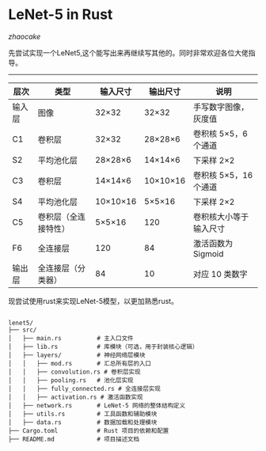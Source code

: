 # LeNet-5 in Rust

*zhaocake*

先尝试实现一个LeNet5,这个能写出来再继续写其他的。同时非常欢迎各位大佬指导。

---

| 层次 | 类型       | 输入尺寸       | 输出尺寸       | 说明                          |
|------|----------|--------------|--------------|------------------------------|
| 输入层 | 图像       | 32×32        | 32×32        | 手写数字图像，灰度值           |
| C1    | 卷积层     | 32×32        | 28×28×6      | 卷积核 5×5，6 个通道           |
| S2    | 平均池化层  | 28×28×6      | 14×14×6      | 下采样 2×2                   |
| C3    | 卷积层     | 14×14×6      | 10×10×16     | 卷积核 5×5，16 个通道          |
| S4    | 平均池化层  | 10×10×16     | 5×5×16       | 下采样 2×2                   |
| C5    | 卷积层（全连接特性） | 5×5×16       | 120          | 卷积核大小等于输入尺寸          |
| F6    | 全连接层    | 120          | 84           | 激活函数为 Sigmoid            |
| 输出层 | 全连接层（分类器） | 84           | 10           | 对应 10 类数字                 |

现尝试使用rust来实现LeNet-5模型，以更加熟悉rust。

```text

lenet5/
├── src/
│   ├── main.rs          # 主入口文件
│   ├── lib.rs           # 库模块（可选，用于封装核心逻辑）
│   ├── layers/          # 神经网络层模块
│   │   ├── mod.rs       # 汇总所有层的入口
│   │   ├── convolution.rs # 卷积层实现
│   │   ├── pooling.rs   # 池化层实现
│   │   ├── fully_connected.rs # 全连接层实现
│   │   ├── activation.rs # 激活函数实现
│   ├── network.rs       # LeNet-5 网络的整体结构定义
│   ├── utils.rs         # 工具函数和辅助模块
│   ├── data.rs          # 数据加载和处理模块
├── Cargo.toml           # Rust 项目的依赖和配置
├── README.md            # 项目描述文档
```

```
